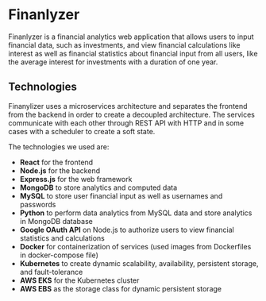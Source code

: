 # Finanlyzer
Finanlyzer is a financial analytics web application that allows users to input financial data, such as investments, and view financial calculations like interest as well as financial statistics about financial input from all users, like the average interest for investments with a duration of one year.

## Technologies
Finanylizer uses a microservices architecture and separates the frontend from the backend in order to create a decoupled architecture. The services communicate with each other through REST API with HTTP and in some cases with a scheduler to create a soft state. 

The technologies we used are:
- **React** for the frontend
- **Node.js** for the backend
- **Express.js** for the web framework
- **MongoDB** to store analytics and computed data
- **MySQL** to store user financial input as well as usernames and passwords
- **Python** to perform data analytics from MySQL data and store analytics in MongoDB database
- **Google OAuth API** on Node.js to authorize users to view financial statistics and calculations
- **Docker** for containerization of services (used images from Dockerfiles in docker-compose file) 
- **Kubernetes** to create dynamic scalability, availability, persistent storage, and fault-tolerance
- **AWS EKS** for the Kubernetes cluster
- **AWS EBS** as the storage class for dynamic persistent storage

